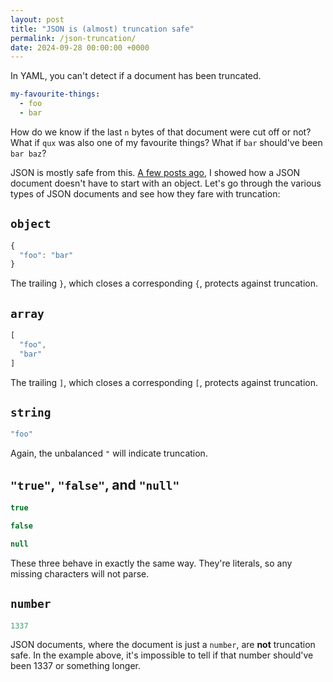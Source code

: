 ```yaml
---
layout: post
title: "JSON is (almost) truncation safe"
permalink: /json-truncation/
date: 2024-09-28 00:00:00 +0000
---
```


In YAML, you can't detect if a document has been truncated.

```yaml
my-favourite-things:
  - foo
  - bar
```

How do we know if the last `n` bytes of that document were cut off or not? 
What if `qux` was also one of my favourite things?
What if `bar` should've been `bar baz`?

JSON is mostly safe from this.
[A few posts ago](/will-it-json/), I showed how a JSON document doesn't have to start with an object.
Let's go through the various types of JSON documents and see how they fare with truncation:

## `object`

```javascript
{
  "foo": "bar"
}
```

The trailing `}`, which closes a corresponding `{`, protects against truncation.

## `array`

```javascript
[
  "foo",
  "bar"
]
```

The trailing `]`, which closes a corresponding `[`, protects against truncation.

## `string`

```javascript
"foo"
```

Again, the unbalanced `"` will indicate truncation.

## `"true"`, `"false"`, and `"null"`

```javascript
true
```

```javascript
false
```

```javascript
null
```

These three behave in exactly the same way.
They're literals, so any missing characters will not parse.

## `number`

```javascript
1337
```

JSON documents, where the document is just a `number`, are **not** truncation safe.
In the example above, it's impossible to tell if that number should've been 1337 or something longer.